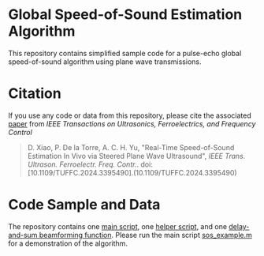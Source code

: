 # Global Speed-of-Sound Estimation Algorithm

This repository contains simplified sample code for a pulse-echo global speed-of-sound algorithm using plane wave transmissions.

# Citation

If you use any code or data from this repository, please cite the associated [paper](https://ieeexplore.ieee.org/document/10511251) from _IEEE Transactions on Ultrasonics, Ferroelectrics, and Frequency Control_
> D. Xiao, P. De la Torre, A. C. H. Yu, "Real-Time Speed-of-Sound Estimation In Vivo via Steered Plane Wave Ultrasound", _IEEE Trans. Ultrason. Ferroelectr. Freq. Contr._. doi: [10.1109/TUFFC.2024.3395490].(10.1109/TUFFC.2024.3395490)

# Code Sample and Data
The repository contains one [main script](/sos_example.m), one [helper script](/gen_params.m), and one [delay-and-sum beamforming function](/simple_sos_bmfrm.m). Please run the main script [sos_example.m](/sos_example.m) for a demonstration of the algorithm.
